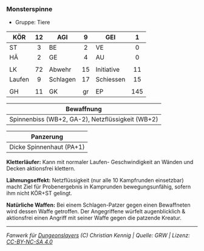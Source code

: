 ### Monsterspinne

- Gruppe: Tiere

| KÖR    | 12  | AGI      |  9  | GEI        |  1  |
| ------ | :-: | -------- | :-: | ---------- | :-: |
| ST     |  3  | BE       |  2  | VE         |  0  |
| HÄ     |  2  | GE       |  4  | AU         |  0  |
|        |     |          |     |            |     |
| LK     | 72  | Abwehr   | 15  | Initiative | 11  |
| Laufen |  9  | Schlagen | 17  | Schiessen  | 15  |
|        |     |          |     |            |     |
| GH     | 11  | GK       | gr  | EP         | 145 |

|                    Bewaffnung                    |
| :----------------------------------------------: |
| Spinnenbiss (WB+2, GA-2), Netzflüssigkeit (WB+2) |

|        Panzerung         |
| :----------------------: |
| Dicke Spinnenhaut (PA+1) |

**Kletterläufer:** Kann mit normaler Laufen- Geschwindigkeit an Wänden und Decken aktionsfrei klettern.

**Lähmungseffekt:** Netzflüssigkeit (nur alle 10 Kampfrunden einsetzbar) macht Ziel für Probenergebnis in Kamprunden bewegungsunfähig, sofern ihm nicht KÖR+ST gelingt.

**Natürliche Waffen:** Bei einem Schlagen-Patzer gegen einen Bewaffneten wird dessen Waffe getroffen. Der Angegriffene würfelt augenblicklich & aktionsfrei einen Angriff mit seiner Waffe gegen die patzende Kreatur.

---

_Fanwerk für [Dungeonslayers](https://www.dungeonslayers.net/) (C) Christian Kennig | Quelle: GRW | Lizenz: [CC-BY-NC-SA 4.0](https://creativecommons.org/licenses/by-nc-sa/4.0/deed.de)_
